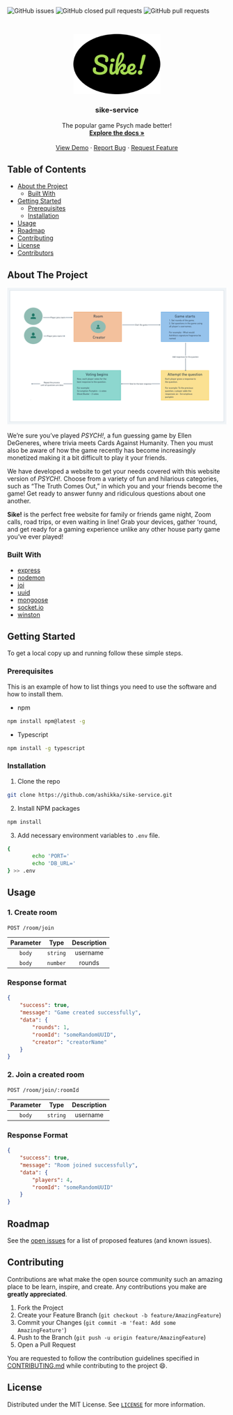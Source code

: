 ![GitHub issues](https://img.shields.io/github/issues/ashikka/sike-service)
![GitHub closed pull requests](https://img.shields.io/github/issues-pr-closed/ashikka/sike-service?color=green)
![GitHub pull requests](https://img.shields.io/github/issues-pr/ashikka/sike-service?color=blue)
<!-- PROJECT LOGO -->
<br />
<p align="center">
  <a href="https://github.com/ashikka/sike-service">
    <img src="./assets/logo.png" alt="logo" width="200">
  </a>

  <h3 align="center">sike-service</h3>

  <p align="center">
    The popular game Psych made better! 
    <br />
    <a href="https://github.com/ashikka/sike-service"><strong>Explore the docs »</strong></a>
    <br />
    <br />
    <a href="https://github.com/ashikka/sike-service">View Demo</a>
    ·
    <a href="https://github.com/ashikka/sike-service/issues">Report Bug</a>
    ·
    <a href="https://github.com/ashikka/sike-service/issues">Request Feature</a>
  </p>
</p>



<!-- TABLE OF CONTENTS -->
## Table of Contents

* [About the Project](#about-the-project)
  * [Built With](#built-with)
* [Getting Started](#getting-started)
  * [Prerequisites](#prerequisites)
  * [Installation](#installation)
* [Usage](#usage)
* [Roadmap](#roadmap)
* [Contributing](#contributing)
* [License](#license)
* [Contributors](#contributors-)



<!-- ABOUT THE PROJECT -->
## About The Project



<img src="./assets/game-flow.png" alt="game-flow">

We’re sure you’ve played *PSYCH!*, a fun guessing game by Ellen DeGeneres, where trivia meets Cards Against Humanity. Then you must also be aware of how the game recently has become increasingly monetized making it a bit difficult to play it your friends.

 We have developed a website to get your needs covered with this website version of *PSYCH!*. Choose from a variety of fun and hilarious categories, such as “The Truth Comes Out,” in which you and your friends become the game! Get ready to answer funny and ridiculous questions about one another. 

**Sike!** is the perfect free website for family or friends game night, Zoom calls, road trips, or even waiting in line! Grab your devices, gather ‘round, and get ready for a gaming experience unlike any other house party game you’ve ever played!



### Built With

* [express](https://www.npmjs.com/package/express)
* [nodemon](https://www.npmjs.com/package/nodemon)
* [joi](https://www.npmjs.com/package/nodemon)
* [uuid](https://www.npmjs.com/package/uuid)
* [mongoose](https://www.npmjs.com/package/mongoose)
* [socket.io](https://www.npmjs.com/package/socket.io)
* [winston](https://www.npmjs.com/package/winston)




<!-- GETTING STARTED -->
## Getting Started

To get a local copy up and running follow these simple steps.

### Prerequisites

This is an example of how to list things you need to use the software and how to install them.
* npm
```sh
npm install npm@latest -g
```

* Typescript
```sh
npm install -g typescript
```

### Installation
 
1. Clone the repo
```sh
git clone https://github.com/ashikka/sike-service.git
```
2. Install NPM packages
```sh
npm install
```
3. Add necessary environment variables to `.env` file.

```sh
{
        echo 'PORT='
        echo 'DB_URL='
} >> .env
```

<!-- USAGE EXAMPLES -->
## Usage

### 1. Create room

```http
POST /room/join
```

| Parameter | Type     | Description                     |
| :--------: | :-------: | :------------------------------: |
| `body`    | `string` |  username |
| `body`    | `number` | rounds |



### Response format

```json
{
    "success": true,
    "message": "Game created successfully",
    "data": {
        "rounds": 1,
        "roomId": "someRandomUUID",
        "creator": "creatorName"
    }
}
```


### 2. Join a created room

```http
POST /room/join/:roomId
```

| Parameter | Type | Description                       |
| :--------: | :---: | :--------------------------------: |
| `body`     | `string` | username |



### Response Format

```json
{
    "success": true,
    "message": "Room joined successfully",
    "data": {
        "players": 4,
        "roomId": "someRandomUUID"
    }
}
```

<!-- ROADMAP -->
## Roadmap

See the [open issues](https://github.com/ashikka/sike-service/issues) for a list of proposed features (and known issues).



<!-- CONTRIBUTING -->
## Contributing

Contributions are what make the open source community such an amazing place to be learn, inspire, and create. Any contributions you make are **greatly appreciated**.

1. Fork the Project
2. Create your Feature Branch (`git checkout -b feature/AmazingFeature`)
3. Commit your Changes (`git commit -m 'feat: Add some AmazingFeature'`)
4. Push to the Branch (`git push -u origin feature/AmazingFeature`)
5. Open a Pull Request

You are requested to follow the contribution guidelines specified in [CONTRIBUTING.md](./CONTRIBUTING.md) while contributing to the project :smile:.

<!-- LICENSE -->
## License

Distributed under the MIT License. See [`LICENSE`](./LICENSE) for more information.




<!-- MARKDOWN LINKS & IMAGES -->
<!-- https://www.markdownguide.org/basic-syntax/#reference-style-links -->
[csivitu-shield]: https://img.shields.io/badge/csivitu-csivitu-blue
[csivitu-url]: https://csivit.com
[issues-shield]: https://img.shields.io/github/issues/csivitu/Template.svg?style=flat-square
[issues-url]: https://github.com/ashikka/sike-service/issues
